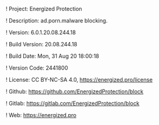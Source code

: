 ! Project: Energized Protection

! Description: ad.porn.malware blocking.

! Version: 6.0.1.20.08.244.18

! Build Version: 20.08.244.18

! Build Date: Mon, 31 Aug 20 18:00:18

! Version Code: 2441800

! License: CC BY-NC-SA 4.0, https://energized.pro/license

! Github: https://github.com/EnergizedProtection/block

! Gitlab: https://gitlab.com/EnergizedProtection/block


! Web: https://energized.pro
